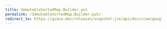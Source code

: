 ```yaml
---
title: ImmutableSortedMap.Builder.put
permalink: /ImmutableSortedMap.Builder.put/
redirect_to: https://guava.dev/releases/snapshot-jre/api/docs/com/google/common/collect/ImmutableSortedMap.Builder.html#put-K-V-
---
```

